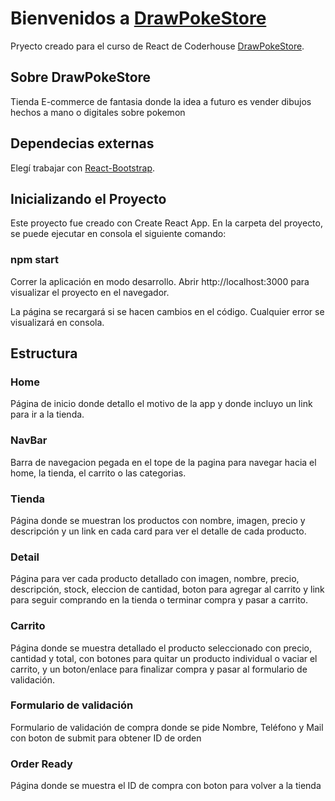 # Bienvenidos a [DrawPokeStore](https://drawpokestore.netlify.app/)

Pryecto creado para el curso de React de Coderhouse [DrawPokeStore](https://github.com/Ma77i/ReactAppCoderhouse).

## Sobre DrawPokeStore

Tienda E-commerce de fantasia donde la idea a futuro es vender dibujos hechos a mano o digitales sobre pokemon

## Dependecias externas

Elegí trabajar con [React-Bootstrap](https://react-bootstrap.github.io/).

## Inicializando el Proyecto
Este proyecto fue creado con Create React App.
En la carpeta del proyecto, se puede ejecutar en consola el siguiente comando:

### npm start
Correr la aplicación en modo desarrollo.
Abrir http://localhost:3000 para visualizar el proyecto en el navegador.

La página se recargará si se hacen cambios en el código.
Cualquier error se visualizará en consola.

## Estructura

### Home

Página de inicio donde detallo el motivo de la app y donde incluyo un link para ir a la tienda.

### NavBar

Barra de navegacion pegada en el tope de la pagina para navegar hacia el home, la tienda, el carrito o las categorias.

### Tienda

Página donde se muestran los productos con nombre, imagen, precio y descripción y un link en cada card para ver el detalle de cada producto.

### Detail

Página para ver cada producto detallado con imagen, nombre, precio, descripción, stock, eleccion de cantidad, boton para agregar al carrito y link para seguir comprando en la tienda o terminar compra y pasar a carrito.

### Carrito

Página donde se muestra detallado el producto seleccionado con precio, cantidad y total, con botones para quitar un producto individual o vaciar el carrito, y un boton/enlace para finalizar compra y pasar al formulario de validación.

### Formulario de validación

Formulario de validación de compra donde se pide Nombre, Teléfono y Mail con boton de submit para obtener ID de orden

### Order Ready

Página donde se muestra el ID de compra con boton para volver a la tienda


